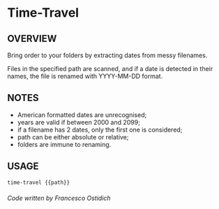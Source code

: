 # Time-Travel

## OVERVIEW
Bring order to your folders by extracting dates from messy filenames.

Files in the specified path are scanned, and if a date is detected in their names, the file is renamed with YYYY-MM-DD format.

## NOTES
- American formatted dates are unrecognised;
- years are valid if between 2000 and 2099;
- if a filename has 2 dates, only the first one is considered;
- path can be either absolute or relative;
- folders are immune to renaming.

## USAGE

```bash
time-travel {{path}}
```

###### Code written by Francesco Ostidich
